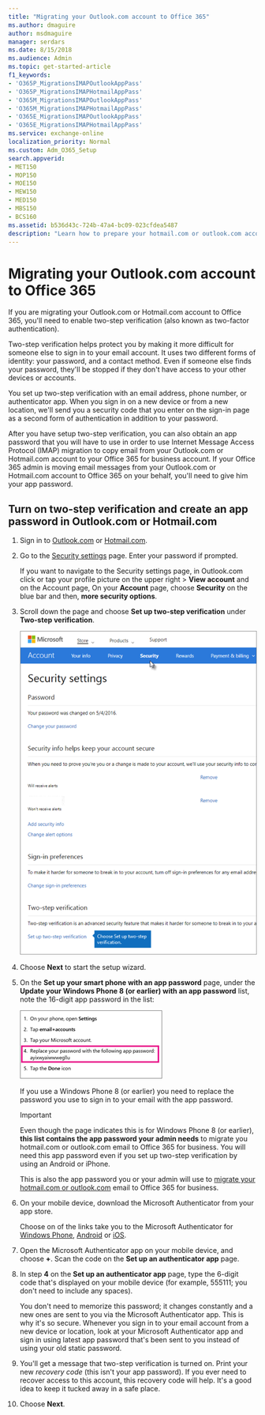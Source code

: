 ```yaml
---
title: "Migrating your Outlook.com account to Office 365"
ms.author: dmaguire
author: msdmaguire
manager: serdars
ms.date: 8/15/2018
ms.audience: Admin
ms.topic: get-started-article
f1_keywords:
- 'O365P_MigrationsIMAPOutlookAppPass'
- 'O365P_MigrationsIMAPHotmailAppPass'
- 'O365M_MigrationsIMAPOutlookAppPass'
- 'O365M_MigrationsIMAPHotmailAppPass'
- 'O365E_MigrationsIMAPOutlookAppPass'
- 'O365E_MigrationsIMAPHotmailAppPass'
ms.service: exchange-online
localization_priority: Normal
ms.custom: Adm_O365_Setup
search.appverid:
- MET150
- MOP150
- MOE150
- MEW150
- MED150
- MBS150
- BCS160
ms.assetid: b536d43c-724b-47a4-bc09-023cfdea5487
description: "Learn how to prepare your hotmail.com or outlook.com account for migration to Office 365"
---
```


# Migrating your Outlook.com account to Office 365

If you are migrating your Outlook.com or Hotmail.com account to Office 365, you'll need to enable two-step verification (also known as two-factor authentication).
  
Two-step verification helps protect you by making it more difficult for someone else to sign in to your email account. It uses two different forms of identity: your password, and a contact method. Even if someone else finds your password, they'll be stopped if they don't have access to your other devices or accounts.
  
You set up two-step verification with an email address, phone number, or authenticator app. When you sign in on a new device or from a new location, we'll send you a security code that you enter on the sign-in page as a second form of authentication in addition to your password.
  
After you have setup two-step verification, you can also obtain an app password that you will have to use in order to use Internet Message Access Protocol (IMAP) migration to copy email from your Outlook.com or Hotmail.com account to your Office 365 for business account. If your Office 365 admin is moving email messages from your Outlook.com or Hotmail.com account to Office 365 on your behalf, you'll need to give him your app password.
  
## Turn on two-step verification and create an app password in Outlook.com or Hotmail.com

1. Sign in to [Outlook.com](https://go.microsoft.com/fwlink/p/?LinkId=255207) or [Hotmail.com](https://go.microsoft.com/fwlink/p/?LinkId=229224).
    
2. Go to the [Security settings](https://go.microsoft.com/fwlink/p/?LinkId=239676) page. Enter your password if prompted. 
    
    If you want to navigate to the Security settings page, in Outlook.com click or tap your profile picture on the upper right \> **View account** and on the Account page, On your **Account** page, choose **Security** on the blue bar and then, **more security options**.
    
3. Scroll down the page and choose **Set up two-step verification** under **Two-step verification**.
    
    ![On the Security settings page, choose Set up two-step verification.](../media/9e506577-7621-4170-b816-6b9f04ffad1f.png)
  
4. Choose **Next** to start the setup wizard. 
    
5. On the **Set up your smart phone with an app password** page, under the **Update your Windows Phone 8 (or earlier) with an app password** list, note the 16-digit app password in the list: 
    
    ![Note the app password in step 4](../media/07b49868-71a5-48c4-856c-85ad7bff6625.png)
  
    If you use a Windows Phone 8 (or earlier) you need to replace the password you use to sign in to your email with the app password.
    
    > [!IMPORTANT]
    > Even though the page indicates this is for Windows Phone 8 (or earlier), **this list contains the app password your admin needs** to migrate you hotmail.com or outlook.com email to Office 365 for business. You will need this app password even if you set up two-step verification by using an Android or iPhone. 
  
    This is also the app password you or your admin will use to [migrate your hotmail.com or outlook.com](imap-migration-in-the-admin-center.md) email to Office 365 for business. 
    
6. On your mobile device, download the Microsoft Authenticator from your app store.
    
    Choose on of the links take you to the Microsoft Authenticator for [Windows Phone](https://go.microsoft.com/fwlink/p/?LinkId=722777), [Android](https://go.microsoft.com/fwlink/p/?LinkId=722778) or [iOS](https://go.microsoft.com/fwlink/p/?LinkId=722779).
    
7. Open the Microsoft Authenticator app on your mobile device, and choose **+**. Scan the code on the **Set up an authenticator app** page. 
    
8. In step **4** on the **Set up an authenticator app** page, type the 6-digit code that's displayed on your mobile device (for example, 555111; you don't need to include any spaces). 
    
    You don't need to memorize this password; it changes constantly and a new ones are sent to you via the Microsoft Authenticator app. This is why it's so secure. Whenever you sign in to your email account from a new device or location, look at your Microsoft Authenticator app and sign in using latest app password that's been sent to you instead of using your old static password.
    
9. You'll get a message that two-step verification is turned on. Print your new  *recovery code*  (this isn't your app password). If you ever need to recover access to this account, this recovery code will help. It's a good idea to keep it tucked away in a safe place. 
    
10. Choose **Next**.
    

